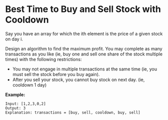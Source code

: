 # Best Time to Buy and Sell Stock with Cooldown

Say you have an array for which the ith element is the price of a given stock on day i.

Design an algorithm to find the maximum profit. You may complete as many transactions as you like (ie, buy one and sell one share of the stock multiple times) with the following restrictions:

- You may not engage in multiple transactions at the same time (ie, you must sell the stock before you buy again).
- After you sell your stock, you cannot buy stock on next day. (ie, cooldown 1 day)

**Example:**

```pseudo
Input: [1,2,3,0,2]
Output: 3
Explanation: transactions = [buy, sell, cooldown, buy, sell]
```
